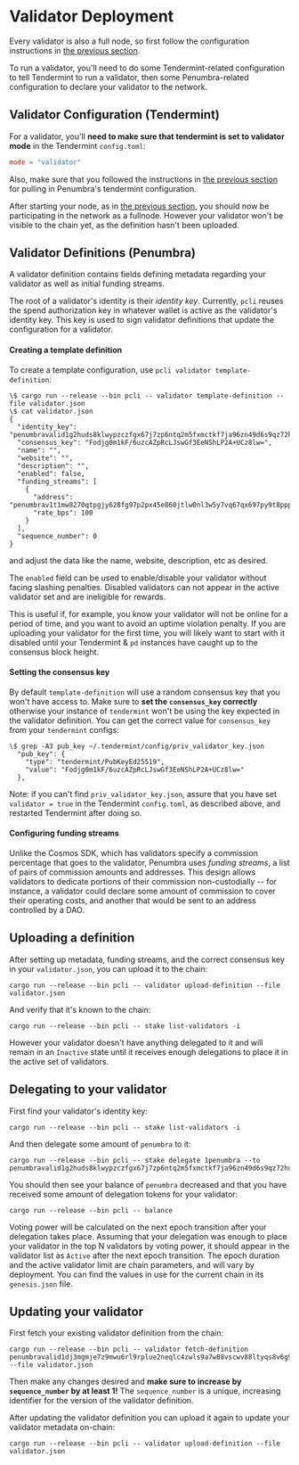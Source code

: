 # Validator Deployment

Every validator is also a full node, so first follow the configuration
instructions in [the previous section](./fullnode.md).

To run a validator, you'll need to do some Tendermint-related configuration to
tell Tendermint to run a validator, then some Penumbra-related configuration to
declare your validator to the network.

## Validator Configuration (Tendermint)

For a validator, you'll **need to make sure that tendermint is set to validator
mode** in the Tendermint `config.toml`:
```toml
mode = "validator"
```

Also, make sure that you followed the instructions in [the previous section](./fullnode.md) for pulling in Penumbra's tendermint configuration.

After starting your node, as in [the previous section](./fullnode.md), you
should now be participating in the network as a fullnode. However your validator
won't be visible to the chain yet, as the definition hasn't been uploaded.

## Validator Definitions (Penumbra)

A validator definition contains fields defining metadata regarding your
validator as well as initial funding streams.

The root of a validator's identity is their *identity key*.  Currently, `pcli`
reuses the spend authorization key in whatever wallet is active as the
validator's identity key.  This key is used to sign validator definitions that
update the configuration for a validator.

#### Creating a template definition

To create a template configuration, use `pcli validator template-definition`:
```console
\$ cargo run --release --bin pcli -- validator template-definition --file validator.json
\$ cat validator.json
{
  "identity_key": "penumbravalid1g2huds8klwypzczfgx67j7zp6ntq2m5fxmctkf7ja96zn49d6s9qz72hu3",
  "consensus_key": "Fodjg0m1kF/6uzcAZpRcLJswGf3EeNShLP2A+UCz8lw=",
  "name": "",
  "website": "",
  "description": "",
  "enabled": false,
  "funding_streams": [
    {
      "address": "penumbrav1t1mw8270qtpgjy628fg97p2px45e860jtlw0nl3w5y7vq67qx697py9t8ppp3mhwfxv8kegg8wuny64nf60z966krx85cqznjpshqtngffpwnywtzqjklkg3qh7anxk368ywac9l",
      "rate_bps": 100
    }
  ],
  "sequence_number": 0
}
```
and adjust the data like the name, website, description, etc as desired.

The `enabled` field can be used to enable/disable your validator without facing slashing 
penalties. Disabled validators can not appear in the active validator set and are ineligible for 
rewards.

This is useful if, for example, you know your validator will not be online for a period of time, 
and you want to avoid an uptime violation penalty. If you are uploading your validator for the 
first time, you will likely want to start with it disabled until your Tendermint & `pd` 
instances have caught up to the consensus block height.

#### Setting the consensus key

By default `template-definition` will use a random consensus key that you won't have access to. Make sure to **set the `consensus_key` correctly** otherwise your instance of `tendermint` won't be using the key expected in the validator definition. You can get the correct value for `consensus_key` from your `tendermint` configs:

```console
\$ grep -A3 pub_key ~/.tendermint/config/priv_validator_key.json
  "pub_key": {
    "type": "tendermint/PubKeyEd25519",
    "value": "Fodjg0m1kF/6uzcAZpRcLJswGf3EeNShLP2A+UCz8lw="
  },
```

Note: if you can't find `priv_validator_key.json`, assure that you have set
`validator = true` in the Tendermint `config.toml`, as described above, and
restarted Tendermint after doing so.

#### Configuring funding streams

Unlike the Cosmos SDK, which has validators specify a commission percentage that
goes to the validator, Penumbra uses *funding streams*, a list of pairs of
commission amounts and addresses.  This design allows validators to dedicate
portions of their commission non-custodially -- for instance, a validator could
declare some amount of commission to cover their operating costs, and another
that would be sent to an address controlled by a DAO.

## Uploading a definition

After setting up metadata, funding streams, and the correct consensus key in your `validator.json`, you can upload it to the chain:

```console
cargo run --release --bin pcli -- validator upload-definition --file validator.json
```

And verify that it's known to the chain:

```console
cargo run --release --bin pcli -- stake list-validators -i
```

However your validator doesn't have anything delegated to it and will remain in an `Inactive` state until it receives enough delegations
to place it in the active set of validators.

## Delegating to your validator

First find your validator's identity key:

```console
cargo run --release --bin pcli -- stake list-validators -i
```

And then delegate some amount of `penumbra` to it:

```console
cargo run --release --bin pcli -- stake delegate 1penumbra --to penumbravalid1g2huds8klwypzczfgx67j7zp6ntq2m5fxmctkf7ja96zn49d6s9qz72hu3
```

You should then see your balance of `penumbra` decreased and that you have received some amount of delegation tokens for your validator:

```console
cargo run --release --bin pcli -- balance
```

Voting power will be calculated on the next epoch transition after your
delegation takes place.  Assuming that your delegation was enough to place your
validator in the top N validators by voting power, it should appear in the
validator list as `Active` after the next epoch transition.  The epoch duration
and the active validator limit are chain parameters, and will vary by
deployment.  You can find the values in use for the current chain in its
`genesis.json` file.

## Updating your validator

First fetch your existing validator definition from the chain:

```console
cargo run --release --bin pcli -- validator fetch-definition penumbravalid1dj3mgmje7z9mwu6rl9rplue2neqlc4zwls9a7w88vscwv88ltyqs8v6g9x --file validator.json
```

Then make any changes desired and **make sure to increase by `sequence_number` by at least 1!**
The `sequence_number` is a unique, increasing identifier for the version of the validator definition.

After updating the validator definition you can upload it again to update your validator metadata on-chain:

```console
cargo run --release --bin pcli -- validator upload-definition --file validator.json
```
